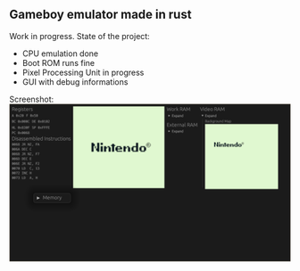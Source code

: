 ## Gameboy emulator made in rust
Work in progress.
State of the project:
- CPU emulation done
- Boot ROM runs fine
- Pixel Processing Unit in progress
- GUI with debug informations

Screenshot:
![screenshot](./.github/img/wip.png)
